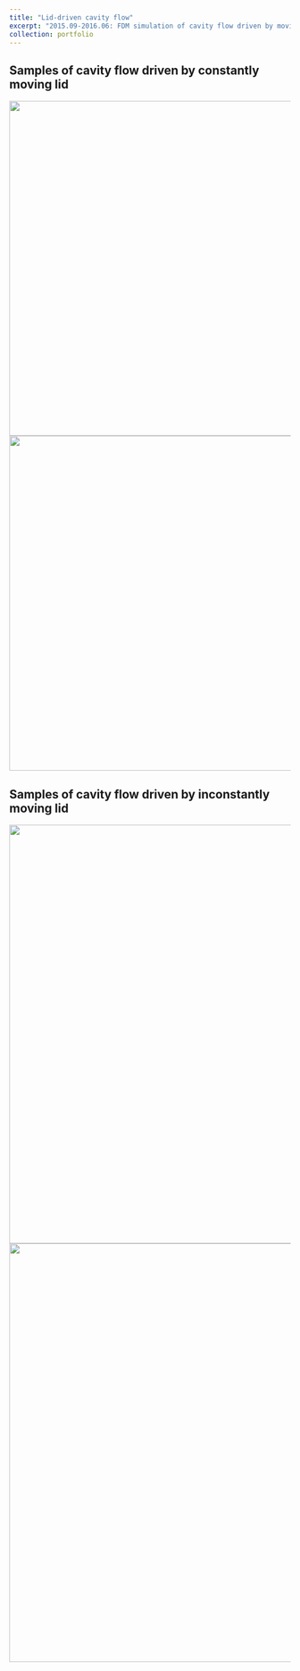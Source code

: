 ```yaml
---
title: "Lid-driven cavity flow"
excerpt: "2015.09-2016.06: FDM simulation of cavity flow driven by moving lid"
collection: portfolio
---
```


## Samples of cavity flow driven by constantly moving lid

<img src="https://maozirui.github.io/images/cavity1.gif" width="600"/>

<img src="https://maozirui.github.io/images/cavity2.gif" width="600"/>





## Samples of cavity flow driven by inconstantly moving lid

 <img src="https://maozirui.github.io/images/cavity4.gif" width="750"/>

<img src="https://maozirui.github.io/images/cavity3.gif" width="750"/>



